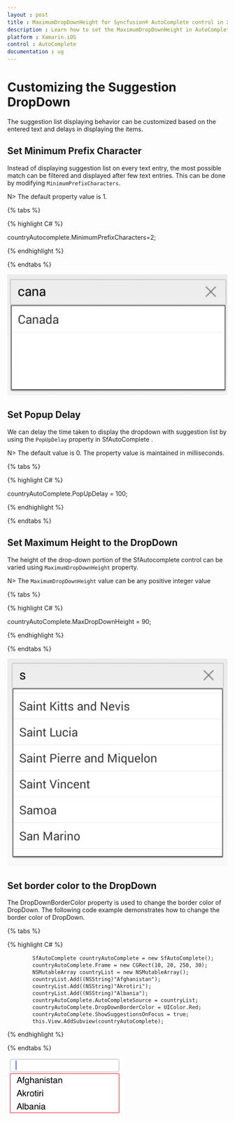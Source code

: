 ```yaml
---
layout : post
title : MaximumDropDownHeight for Syncfusion® AutoComplete control in Xamarin.iOS
description : Learn how to set the MaximumDropDownHeight in AutoComplete 
platform : Xamarin.iOS
control : AutoComplete
documentation : ug
---
```


# Customizing the Suggestion DropDown

The suggestion list displaying behavior can be customized based on the entered text and delays in displaying the items.

## Set Minimum Prefix Character

Instead of displaying suggestion list on every text entry, the most possible match can be filtered and displayed after few text entries. This can be done by modifying `MinimumPrefixCharacters`.

N> The default property value is 1.

{% tabs %}

{% highlight C# %}

countryAutocomplete.MinimumPrefixCharacters=2;

{% endhighlight %}

{% endtabs %}

![Minimum prefix character](images/minimumprefixcharacter.png)


## Set Popup Delay

We can delay the time taken to display the dropdown with suggestion list by using the `PopUpDelay` property in SfAutoComplete .

N> The default value is 0. The property value is maintained in milliseconds.

{% tabs %}

{% highlight C# %}

countryAutoComplete.PopUpDelay = 100;

{% endhighlight %}

{% endtabs %}


## Set Maximum Height to the DropDown

The height of the drop-down portion of the SfAutocomplete control can be varied using `MaximumDropDownHeight` property. 

N> The `MaximumDropDownHeight` value can be any positive integer value

{% tabs %}

{% highlight C# %}

countryAutoComplete.MaxDropDownHeight = 90;

{% endhighlight %}

{% endtabs %}

![Maximum drop down height](images/maximumdropdownheight.png)

## Set border color to the DropDown

The DropDownBorderColor property is used to change the border color of DropDown. The following code example demonstrates how to change the border color of DropDown.

{% tabs %}

{% highlight C# %}

            SfAutoComplete countryAutoComplete = new SfAutoComplete();
            countryAutoComplete.Frame = new CGRect(10, 20, 250, 30);
            NSMutableArray countryList = new NSMutableArray();
            countryList.Add((NSString)"Afghanistan");
            countryList.Add((NSString)"Akrotiri");
            countryList.Add((NSString)"Albania");
            countryAutoComplete.AutoCompleteSource = countryList;
            countryAutoComplete.DropDownBorderColor = UIColor.Red;
            countryAutoComplete.ShowSuggestionsOnFocus = true;
            this.View.AddSubview(countryAutoComplete);

{% endhighlight %}

{% endtabs %}

![Drop down border color](images/drop-down-border-color.png)
